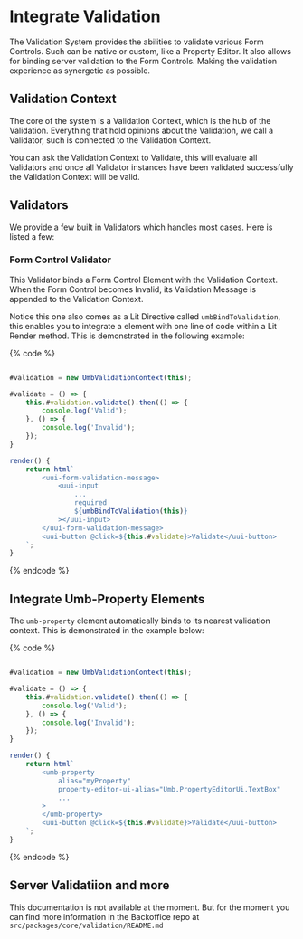 # Integrate Validation

The Validation System provides the abilities to validate various Form Controls. Such can be native or custom, like a Property Editor.
It also allows for binding server validation to the Form Controls. Making the validation experience as synergetic as possible.

## Validation Context

The core of the system is a Validation Context, which is the hub of the Validation.
Everything that hold opinions about the Validation, we call a Validator, such is connected to the Validation Context.

You can ask the Validation Context to Validate, this will evaluate all Validators and once all Validator instances have been validated successfully the Validation Context will be valid.

## Validators

We provide a few built in Validators which handles most cases. Here is listed a few:

### Form Control Validator

This Validator binds a Form Control Element with the Validation Context. When the Form Control becomes Invalid, its Validation Message is appended to the Validation Context.

Notice this one also comes as a Lit Directive called `umbBindToValidation`, this enables you to integrate a element with one line of code within a Lit Render method. This is demonstrated in the following example:

{% code %}
```typescript

#validation = new UmbValidationContext(this);

#validate = () => {
    this.#validation.validate().then(() => {
        console.log('Valid');
    }, () => {
        console.log('Invalid');
    });
}

render() {
    return html`
        <uui-form-validation-message>
            <uui-input
                ...
                required
                ${umbBindToValidation(this)}
            ></uui-input>
        </uui-form-validation-message>
        <uui-button @click=${this.#validate}>Validate</uui-button>
    `;
}
```
{% endcode %}

## Integrate Umb-Property Elements

The `umb-property` element automatically binds to its nearest validation context.
This is demonstrated in the example below:

{% code %}
```typescript

#validation = new UmbValidationContext(this);

#validate = () => {
    this.#validation.validate().then(() => {
        console.log('Valid');
    }, () => {
        console.log('Invalid');
    });
}

render() {
    return html`
        <umb-property
			alias="myProperty"
			property-editor-ui-alias="Umb.PropertyEditorUi.TextBox"
			...
        >
		</umb-property>
        <uui-button @click=${this.#validate}>Validate</uui-button>
    `;
}
```
{% endcode %}



## Server Validatiion and more

This documentation is not available at the moment. But for the moment you can find more information in the Backoffice repo at `src/packages/core/validation/README.md`
